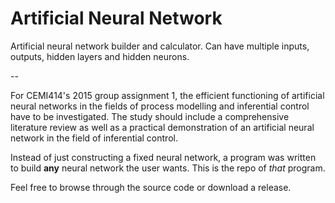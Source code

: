 # Artificial Neural Network
Artificial neural network builder and calculator.  Can have multiple inputs, outputs, hidden layers and hidden neurons.

--

For CEMI414's 2015 group assignment 1, the efficient functioning of artificial neural networks in the fields of process modelling and
inferential control have to be investigated. The study should include a comprehensive literature review as well as a practical
demonstration of an artificial neural network in the field of inferential control.

Instead of just constructing a fixed neural network, a program was written to build **any** neural network the user wants.
This is the repo of *that* program.

Feel free to browse through the source code or download a release.
